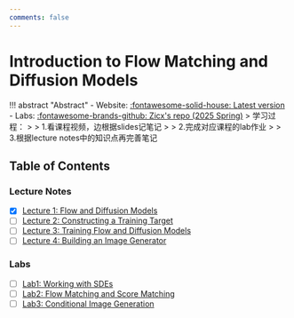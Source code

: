 ```yaml
---
comments: false
---
```


# Introduction to Flow Matching and Diffusion Models

!!! abstract "Abstract"
    - Website: [:fontawesome-solid-house: Latest version](https://diffusion.csail.mit.edu/)
    - Labs: [:fontawesome-brands-github: Zicx's repo (2025 Spring)](https://github.com/cxzhou35/mit6s184)
    > 学习过程：
    >
    > 1.看课程视频，边根据slides记笔记
    >
    > 2.完成对应课程的lab作业
    >
    > 3.根据lecture notes中的知识点再完善笔记

## Table of Contents

### Lecture Notes
- [x] [Lecture 1: Flow and Diffusion Models](./lec01.md)
- [ ] [Lecture 2: Constructing a Training Target](./lec02.md)
- [ ] [Lecture 3: Training Flow and Diffusion Models](./lec03.md)
- [ ] [Lecture 4: Building an Image Generator](./lec04.md)

### Labs
- [ ] [Lab1: Working with SDEs](https://drive.google.com/file/d/1kT_epFEuPD_uAHzKVWufovMf5Ro0lER1/view?usp=sharing)
- [ ] [Lab2: Flow Matching and Score Matching](https://drive.google.com/file/d/1Su2zbsubk0GB7obELDLpD7vHmE2huW-_/view?usp=sharing)
- [ ] [Lab3: Conditional Image Generation](https://drive.google.com/file/d/1crSvL3ongtw0H0qO1DhnfQHW-biTasGb/view?usp=sharing)
